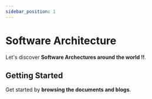 ```yaml
---
sidebar_position: 1
---
```


# Software Architecture

Let's discover **Software Archectures around the world !!**.

## Getting Started

Get started by **browsing the documents and blogs**.


